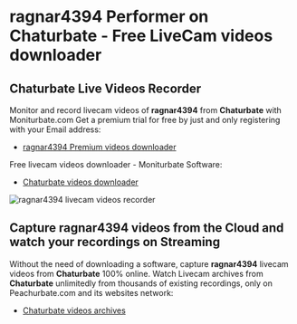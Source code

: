 # ragnar4394 Performer on Chaturbate - Free LiveCam videos downloader

## Chaturbate Live Videos Recorder

Monitor and record livecam videos of **ragnar4394** from **Chaturbate** with Moniturbate.com
Get a premium trial for free by just and only registering with your Email address:
* [ragnar4394 Premium videos downloader](https://moniturbate.com/request-demo-licence-key.html)

Free livecam videos downloader - Moniturbate Software:
* [Chaturbate videos downloader](https://moniturbate.com/moniturbate-download-software.html)

![ragnar4394 livecam videos recorder](https://peachurnet.com/templates/moniturbate-software.png)


## Capture ragnar4394 videos from the Cloud and watch your recordings on Streaming

Without the need of downloading a software, capture **ragnar4394** livecam videos from **Chaturbate** 100% online.
Watch Livecam archives from **Chaturbate** unlimitedly from thousands of existing recordings, only on Peachurbate.com and its websites network:
* [Chaturbate videos archives](https://peachurnet.com/)